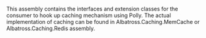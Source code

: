 This assembly contains the interfaces and extension classes for the consumer to hook up caching mechanism using Polly.  The actual implementation of caching can be found in Albatross.Caching.MemCache or Albatross.Caching.Redis assembly.